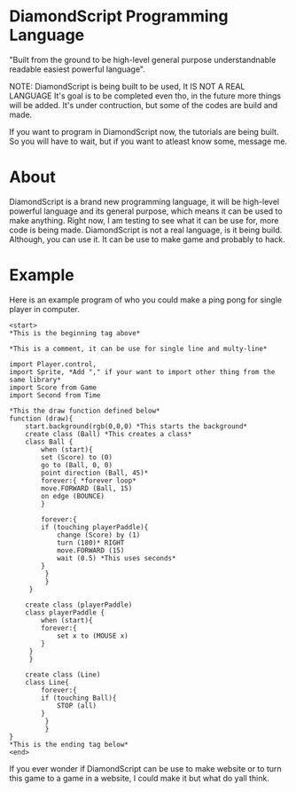 # DiamondScript Programming Language
"Built from the ground to be high-level general purpose understandnable readable easiest powerful language".
 
NOTE: DiamondScript is being built to be used, It IS NOT A REAL LANGUAGE
It's goal is to be completed even tho, in the future more things will be added. It's under contruction, but some of the codes are build and made.

If you want to program in DiamondScript now, the tutorials are being built. So you will have to wait, but if you want to atleast know some, message me.

# About
DiamondScript is a brand new programming language, it will be high-level powerful language and its general purpose, which means it can be used to make anything. Right now, I am testing to see what it can be use for, more code is being made. DiamondScript is not a real language, is it being build. Although, you can use it. It can be use to make game and probably to hack.

# Example
Here is an example program of who you could make a ping pong for single player in computer.

```
<start>
*This is the beginning tag above* 

*This is a comment, it can be use for single line and multy-line*

import Player.control,
import Sprite, *Add "," if your want to import other thing from the same library*
import Score from Game
import Second from Time

*This the draw function defined below*
function (draw){
    start.background(rgb(0,0,0) *This starts the background*
    create class (Ball) *This creates a class*
    class Ball {
        when (start){
	    set (Score) to (0)
	    go to (Ball, 0, 0)
	    point direction (Ball, 45)*
	    forever:{ *forever loop*
		move.FORWARD (Ball, 15)
		on edge (BOUNCE)
	    }
	    
	    forever:{
		if (touching playerPaddle){
		    change (Score) by (1)
		    turn (180)* RIGHT
		    move.FORWARD (15)
		    wait (0.5) *This uses seconds*
		}
	     }
         }
     }

    create class (playerPaddle)
    class playerPaddle {
        when (start){
	    forever:{
	        set x to (MOUSE x)
	    }
	 }
     }

    create class (Line)
	class Line{
	    forever:{
		if (touching Ball){
		    STOP (all)
		}
	     }
         }
}
*This is the ending tag below*
<end>
```

If you ever wonder if DiamondScript can be use to make website or to turn this game to a game in a website, I could make it but what do yall think.

